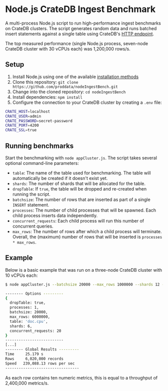 # Node.js CrateDB Ingest Benchmark

A multi-process Node.js script to run high-performance ingest benchmarks on CrateDB clusters.
The script generates random data and runs batched insert statements against a single table using CrateDB's [HTTP endpoint](https://crate.io/docs/crate/reference/en/4.7/interfaces/http.html).

The top measured performance (single Node.js process, seven-node CrateDB cluster with 30 vCPUs each) was 1,200,000 rows/s.

## Setup

1. Install Node.js using one of the available [installation methods](https://nodejs.org/en/download/current/)
2. Clone this repository: `git clone https://github.com/proddata/nodeIngestBench.git`
3. Change into the cloned repository: `cd nodeIngestBench`
4. Install dependencies: `npm install`
5. Configure the connection to your CrateDB cluster by creating a `.env` file:
```bash
CRATE_HOST=localhost
CRATE_USER=admin
CRATE_PASSWORD=secret-password
CRATE_PORT=4200
CRATE_SSL=true
```

## Running benchmarks

Start the benchmarking with `node appCluster.js`. The script takes several optional command-line parameters:
 * `table`: The name of the table used for benchmarking. The table will automatically be created if it doesn't exist yet.
 * `shards`: The number of shards that will be allocated for the table.
 * `dropTable`: If `true`, the table will be dropped and re-created when running the script.
 * `batchsize`: The number of rows that are inserted as part of a single `INSERT` statement.
 * `processes`: The number of child processes that will be spawned. Each child process inserts data independently.
 * `concurrent_requests`: Each child process will run this number of concurrent queries.
 * `max_rows`: The number of rows after which a child process will terminate. Overall, the (maximum) number of rows that will be inserted is `processes * max_rows`.

## Example

Below is a basic example that was run on a three-node CrateDB cluster with 10 vCPUs each:

```bash
$ node appCluster.js --batchsize 20000 --max_rows 1000000 --shards 12 --concurrent_requests 20 --processes 1

-------- Options ---------
{
  dropTable: true,
  processes: 1,
  batchsize: 20000,
  max_rows: 6000000,
  table: 'doc.cpu',
  shards: 6,
  concurrent_requests: 20
}
--------------------------
[...]
-------- Global Results ---------
Time	 25.179 s
Rows	 6,020,000 records
Speed	239,088.13 rows per sec
---------------------------------
```

As each row contains ten numeric metrics, this is equal to a throughput of 2,400,000 metrics/s.

